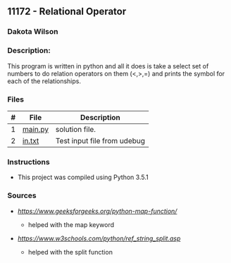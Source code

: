 ## 11172 - Relational Operator
### Dakota Wilson 
### Description:

This program is written in python and all it does is take a select set of numbers to do relation operators on them (<,>,=) and prints the symbol for each of the relationships.

### Files

|   #   | File                       | Description                                                |
| :---: | -------------------------- | ---------------------------------------------------------- |
|   1   | [main.py](./main.py)       | solution file.                                             |
|   2   | [in.txt](./in.txt)         | Test input file from udebug                                |

### Instructions

- This project was compiled using Python 3.5.1

### Sources

- *https://www.geeksforgeeks.org/python-map-function/*    
    - helped with the map keyword

- *https://www.w3schools.com/python/ref_string_split.asp*
    - helped with the split function
